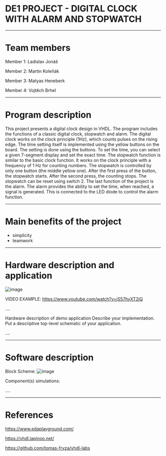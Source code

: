# DE1 PROJECT - DIGITAL CLOCK WITH ALARM AND STOPWATCH
________________________________________________
# Team members

Member 1: Ladislav Jonáš

Member 2: Martin Koleňák

Member 3: Matyas Heneberk

Member 4: Vojtěch Brhel
________________________________________________

# Program description

This project presents a digital clock design in VHDL. The program includes the functions of a classic digital clock, stopwatch and alarm. 
  The digital clock works on the clock principle (1Hz), which counts pulses on the rising edge. The time setting itself is implemented using the yellow buttons on the board. The setting is done using the buttons. To set the time, you can select a given 7-segment display and set the exact time.
  The stopwatch function is similar to the basic clock function. It works on the clock principle with a frequency of 1 Hz for counting numbers. The stopwatch is controlled by only one button (the middle yellow one). After the first press of the button, the stopwatch starts. After the second press, the counting stops. The stopwatch can be reset using switch 2.
  The last function of the project is the alarm. The alarm provides the ability to set the time, when reached, a signal is generated. This is connected to the LED diode to control the alarm function.

  
________________________________________________

# Main benefits of the project

- simplicity
- teamwork

________________________________________________


# Hardware description and application


![image](https://github.com/user-attachments/assets/401f521a-6167-409a-97fc-6b2983f5d2f4)


VIDEO EXAMPLE:
https://www.youtube.com/watch?v=jS57hyXT2jQ

....

Hardware description of demo application
Describe your implementation. Put a descriptive top-level schematic of your application.

....

________________________________________________

# Software description

Block Scheme:
![image](https://github.com/user-attachments/assets/eb087970-55d7-4c71-9f35-b385362d16a3)

Component(s) simulations:

....
________________________________________________

# References


https://www.edaplayground.com/

https://vhdl.lapinoo.net/

https://github.com/tomas-fryza/vhdl-labs









